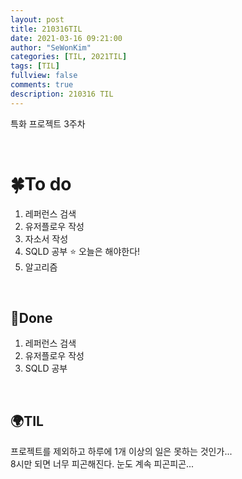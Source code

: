 ```yaml
---
layout: post
title: 210316TIL 
date: 2021-03-16 09:21:00
author: "SeWonKim"
categories: [TIL, 2021TIL]
tags: [TIL]
fullview: false
comments: true
description: 210316 TIL
---
```


특화 프로젝트 3주차 

&nbsp;
&nbsp;

# 🍀To do

1. 레퍼런스 검색
2. 유저플로우 작성
3. 자소서 작성
4. SQLD 공부 ⭐ 오늘은 해야한다!
5. 알고리즘
   
&nbsp;
&nbsp;

## 🌳Done

1. 레퍼런스 검색
2. 유저플로우 작성
3. SQLD 공부

&nbsp;
&nbsp;

## 🌍TIL

프로젝트를 제외하고 하루에 1개 이상의 일은 못하는 것인가...    
8시만 되면 너무 피곤해진다. 눈도 계속 피곤피곤...
